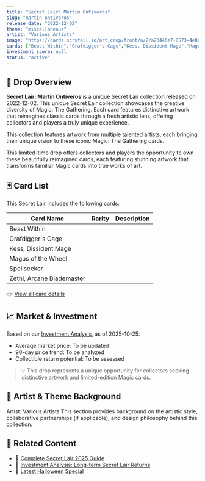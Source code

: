 ```yaml
---
title: "Secret Lair: Martin Ontiveros"
slug: "martin-ontiveros"
release_date: "2022-12-02"
theme: "miscellaneous"
artist: "Various Artists"
image: "https://cards.scryfall.io/art_crop/front/a/2/a23446e7-8573-4e8e-8698-e4ca62424416.jpg?1682689905"
cards: ["Beast Within","Grafdigger's Cage","Kess, Dissident Mage","Magus of the Wheel","Spellseeker","Zethi, Arcane Blademaster"]
investment_score: null
status: "active"
---
```


## 💠 Drop Overview
**Secret Lair: Martin Ontiveros** is a unique Secret Lair collection released on 2022-12-02. This unique Secret Lair collection showcases the creative diversity of Magic: The Gathering. Each card features distinctive artwork that reimagines classic cards through a fresh artistic lens, offering collectors and players a truly unique experience.

This collection features artwork from multiple talented artists, each bringing their unique vision to these iconic Magic: The Gathering cards.

This limited-time drop offers collectors and players the opportunity to own these beautifully reimagined cards, each featuring stunning artwork that transforms familiar Magic cards into true works of art.

## 🃏 Card List
This Secret Lair includes the following cards:

| Card Name | Rarity | Description |
|-----------|---------|-------------|
| Beast Within |  |  |
| Grafdigger's Cage |  |  |
| Kess, Dissident Mage |  |  |
| Magus of the Wheel |  |  |
| Spellseeker |  |  |
| Zethi, Arcane Blademaster |  |  |

👉 [View all card details](/cards?drop=martin-ontiveros)

## 📈 Market & Investment
Based on our [Investment Analysis](/investment/martin-ontiveros), as of 2025-10-25:
- Average market price: To be updated
- 90-day price trend: To be analyzed
- Collectible return potential: To be assessed

> 💡 This drop represents a unique opportunity for collectors seeking distinctive artwork and limited-edition Magic cards.

## 🎨 Artist & Theme Background
Artist: Various Artists
This section provides background on the artistic style, collaborative partnerships (if applicable), and design philosophy behind this collection.

## 🔗 Related Content
- 📰 [Complete Secret Lair 2025 Guide](/news/secret-lair-2025-complete-guide)
- 💼 [Investment Analysis: Long-term Secret Lair Returns](/investment)
- 🎃 [Latest Halloween Special](/drops/secret-scare-superdrop-2025)